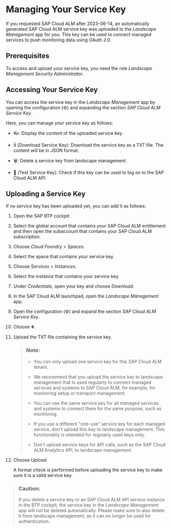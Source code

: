 <!-- loio87b78510c8cd4d4781249f0973ebaf17 -->

<link rel="stylesheet" type="text/css" href="../css/sap-icons.css"/>

# Managing Your Service Key

If you requested SAP Cloud ALM after 2023-06-14, an automatically generated SAP Cloud ALM service key was uploaded to the *Landscape Management* app for you. This key can be used to connect managed services to push monitoring data using OAuth 2.0.



<a name="loio87b78510c8cd4d4781249f0973ebaf17__section_fhc_m3b_nxb"/>

## Prerequisites

To access and upload your service key, you need the role *Landscape Management Security Administrator*.



<a name="loio87b78510c8cd4d4781249f0973ebaf17__section_gq4_htz_lxb"/>

## Accessing Your Service Key

You can access the service key in the *Landscape Management* app by opening the configuration \(:gear:\) and expanding the section *SAP Cloud ALM Service Key*.

Here, you can manage your service key as follows:

-   :eyeglasses:: Display the content of the uploaded service key.

-   <span class="SAP-icons"></span> \(Download Service Key\): Download the service key as a TXT file. The content will be in JSON format.

-   :wastebasket:: Delete a service key from landscape management.

-   <span class="SAP-icons"></span> \(Test Service Key\): Check if this key can be used to log on to the SAP Cloud ALM API.




<a name="loio87b78510c8cd4d4781249f0973ebaf17__section_qpg_2tz_lxb"/>

## Uploading a Service Key

If no service key has been uploaded yet, you can add it as follows:

1.  Open the SAP BTP cockpit.

2.  Select the global account that contains your SAP Cloud ALM entitlement and then open the subaccount that contains your SAP Cloud ALM subscription.

3.  Choose *Cloud Foundry* \> *Spaces*.

4.  Select the space that contains your service key.

5.  Choose *Services* \> *Instances*.

6.  Select the instance that contains your service key.

7.  Under *Credentials*, open your key and choose *Download*.

8.  In the SAP Cloud ALM launchpad, open the *Landscape Management* app.

9.  Open the configuration \(:gear:\) and expand the section *SAP Cloud ALM Service Key*.

10. Choose :heavy_plus_sign:.

11. Upload the TXT file containing the service key.

    > ### Note:  
    > -   You can only upload one service key for this SAP Cloud ALM tenant.
    > 
    > -   We recommend that you upload the service key to landscape management that is used regularly to connect managed services and systems to SAP Cloud ALM, for example, for monitoring setup or transport management.
    > 
    > -   You can use the same service key for all managed services and systems to connect them for the same purpose, such as monitoring.
    > 
    > -   If you use a different "one-use" service key for each managed service, don't upload this key to landscape management. This functionality is intended for regularly used keys only.
    > 
    > -   Don't upload service keys for API calls, such as the SAP Cloud ALM Analytics API, to landscape management.

12. Choose *Upload.*

    A format check is performed before uploading the service key to make sure it is a valid service key.




> ### Caution:  
> If you delete a service key or an SAP Cloud ALM API service instance in the BTP cockpit, the service key in the *Landscape Management* app will not be deleted automatically. Please make sure to also delete it from landscape management, as it can no longer be used for authentication.

